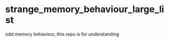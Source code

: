 strange_memory_behaviour_large_list
===================================

odd memory behaviour, this repo is for understanding